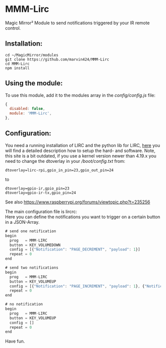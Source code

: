# MMM-Lirc
Magic Mirror² Module to send notifications triggered by your IR remote control.

## Installation:
    cd ~/MagicMirror/modules
    git clone https://github.com/marvin424/MMM-Lirc
    cd MMM-Lirc
    npm install
    
## Using the module:
To use this module, add it to the modules array in the *config/config.js* file:
```javascript
{
  disabled: false,
  module: 'MMM-Lirc',
},
```
## Configuration:
You need a running installation of LIRC and the python lib for LIRC, [here](http://www.netzmafia.de/skripten/hardware/RasPi/Projekt-IR-Fernsteuerung/index.html) you will find a detailed description how to setup the hard- and software. Note, this site is a bit outdated, if you use a kernel version newer than 4.19.x you need to change the dtoverlay in your */boot/config.txt* from:

    dtoverlay=lirc-rpi,gpio_in_pin=23,gpio_out_pin=24
to
    
    dtoverlay=gpio-ir,gpio_pin=23
    dtoverlay=gpio-ir-tx,gpio_pin=24
    
See also https://www.raspberrypi.org/forums/viewtopic.php?t=235256

The main configuration file is lircrc:\
Here you can define the notifications you want to trigger on a certain button in a JSON-Array.

```javascript
# send one notification
begin
  prog   = MMM-LIRC
  button = KEY_VOLUMEDOWN
  config = [{"Notification": "PAGE_DECREMENT", "payload": 1}]
  repeat = 0
end

# send two notifications
begin
  prog   = MMM-LIRC
  button = KEY_VOLUMEUP
  config = [{"Notification": "PAGE_INCREMENT", "payload": 1}, {"Notification": "SHOW_EYECANDY"}]
  repeat = 0
end

# no notification
begin
  prog   = MMM-LIRC
  button = KEY_VOLUMEUP
  config = []
  repeat = 0
end

```

Have fun.
